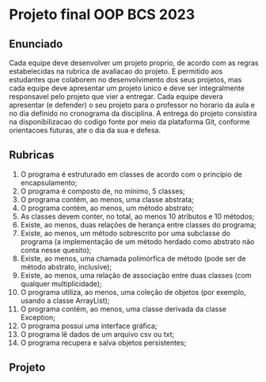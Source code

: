 # Projeto final OOP BCS 2023

## Enunciado

Cada equipe deve desenvolver um projeto proprio, de acordo com as regras estabelecidas na rubrica de avaliacao do projeto.  ́E permitido aos estudantes que colaborem no desenvolvimento dos seus projetos, mas cada equipe deve apresentar um projeto  ́unico e deve ser integralmente responsavel pelo projeto que vier a entregar. Cada equipe devera apresentar (e defender) o seu projeto para o professor no horario da aula e no dia definido no cronograma da disciplina. A entrega do projeto consistira na disponibilizacao do codigo fonte por meio da plataforma Git, conforme orientacoes futuras, ate o dia da sua e defesa.


## Rubricas

1. O programa é estruturado em classes de acordo com o princípio de encapsulamento; 
2. O programa é composto de, no mínimo, 5 classes;
3. O programa contém, ao menos, uma classe abstrata; 
4. O programa contém, ao menos, um método abstrato;
5. As classes devem conter, no total, ao menos 10 atributos e 10 métodos;
6. Existe, ao menos, duas relações de herança entre classes do programa;
7. Existe, ao menos, um método sobrescrito por uma subclasse do programa (a
implementação de um método herdado como abstrato não conta nesse quesito);
8. Existe, ao menos, uma chamada polimórfica de método (pode ser de método
abstrato, inclusive);
9. Existe, ao menos, uma relação de associação entre duas classes (com qualquer
multiplicidade);
10. O programa utiliza, ao menos, uma coleção de objetos (por exemplo, usando a classe
ArrayList);
11. O programa contém, ao menos, uma classe derivada da classe Exception;
12. O programa possui uma interface gráfica;
13. O programa lê dados de um arquivo csv ou txt;
14. O programa recupera e salva objetos persistentes;

## Projeto